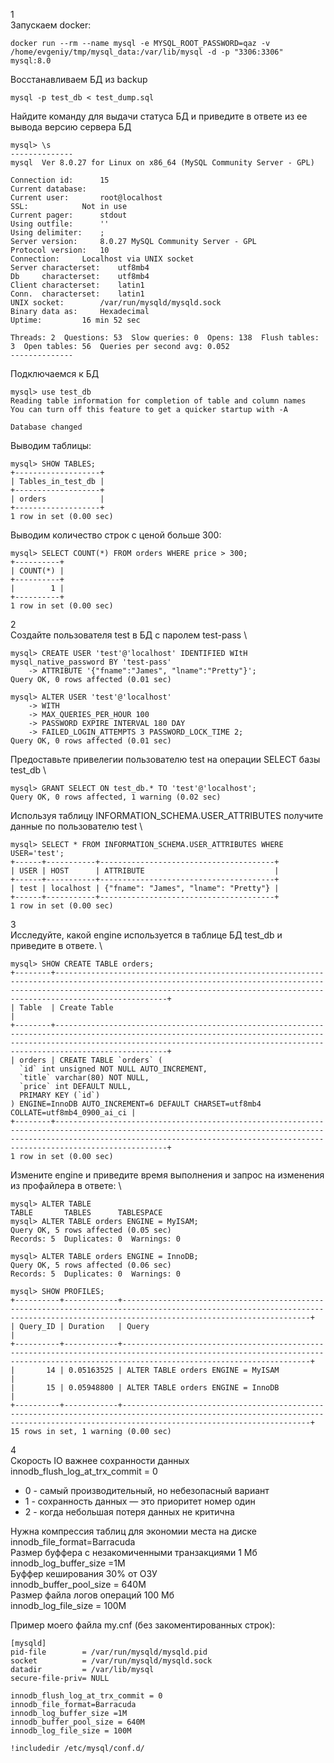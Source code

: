 1 \
Запускаем docker:
```
docker run --rm --name mysql -e MYSQL_ROOT_PASSWORD=qaz -v /home/evgeniy/tmp/mysql_data:/var/lib/mysql -d -p "3306:3306" mysql:8.0
```
Восстанавливаем БД из backup
```
mysql -p test_db < test_dump.sql
```
Найдите команду для выдачи статуса БД и приведите в ответе из ее вывода версию сервера БД
```
mysql> \s
--------------
mysql  Ver 8.0.27 for Linux on x86_64 (MySQL Community Server - GPL)

Connection id:		15
Current database:	
Current user:		root@localhost
SSL:			Not in use
Current pager:		stdout
Using outfile:		''
Using delimiter:	;
Server version:		8.0.27 MySQL Community Server - GPL
Protocol version:	10
Connection:		Localhost via UNIX socket
Server characterset:	utf8mb4
Db     characterset:	utf8mb4
Client characterset:	latin1
Conn.  characterset:	latin1
UNIX socket:		/var/run/mysqld/mysqld.sock
Binary data as:		Hexadecimal
Uptime:			16 min 52 sec

Threads: 2  Questions: 53  Slow queries: 0  Opens: 138  Flush tables: 3  Open tables: 56  Queries per second avg: 0.052
--------------
```
Подключаемся к БД 
```
mysql> use test_db
Reading table information for completion of table and column names
You can turn off this feature to get a quicker startup with -A

Database changed
```
Выводим таблицы:
```
mysql> SHOW TABLES;
+-------------------+
| Tables_in_test_db |
+-------------------+
| orders            |
+-------------------+
1 row in set (0.00 sec)

```
Выводим количество строк с ценой больше 300:
```
mysql> SELECT COUNT(*) FROM orders WHERE price > 300;
+----------+
| COUNT(*) |
+----------+
|        1 |
+----------+
1 row in set (0.00 sec)
```
2 \
 Создайте пользователя test в БД c паролем test-pass \
```
mysql> CREATE USER 'test'@'localhost' IDENTIFIED WItH mysql_native_password BY 'test-pass'
    -> ATTRIBUTE '{"fname":"James", "lname":"Pretty"}';
Query OK, 0 rows affected (0.01 sec)

mysql> ALTER USER 'test'@'localhost'
    -> WITH
    -> MAX_QUERIES_PER_HOUR 100
    -> PASSWORD EXPIRE INTERVAL 180 DAY
    -> FAILED_LOGIN_ATTEMPTS 3 PASSWORD_LOCK_TIME 2;
Query OK, 0 rows affected (0.01 sec)
```
Предоставьте привелегии пользователю test на операции SELECT базы test_db \
```
mysql> GRANT SELECT ON test_db.* TO 'test'@'localhost';
Query OK, 0 rows affected, 1 warning (0.02 sec)
```
Используя таблицу INFORMATION_SCHEMA.USER_ATTRIBUTES получите данные по пользователю test \
```
mysql> SELECT * FROM INFORMATION_SCHEMA.USER_ATTRIBUTES WHERE USER='test';
+------+-----------+---------------------------------------+
| USER | HOST      | ATTRIBUTE                             |
+------+-----------+---------------------------------------+
| test | localhost | {"fname": "James", "lname": "Pretty"} |
+------+-----------+---------------------------------------+
1 row in set (0.00 sec)
```
3 \
Исследуйте, какой engine используется в таблице БД test_db и приведите в ответе. \
```
mysql> SHOW CREATE TABLE orders;
+--------+-------------------------------------------------------------------------------------------------------------------------------------------------------------------------------------------------------------------------------------------+
| Table  | Create Table                                                                                                                                                                                                                              |
+--------+-------------------------------------------------------------------------------------------------------------------------------------------------------------------------------------------------------------------------------------------+
| orders | CREATE TABLE `orders` (
  `id` int unsigned NOT NULL AUTO_INCREMENT,
  `title` varchar(80) NOT NULL,
  `price` int DEFAULT NULL,
  PRIMARY KEY (`id`)
) ENGINE=InnoDB AUTO_INCREMENT=6 DEFAULT CHARSET=utf8mb4 COLLATE=utf8mb4_0900_ai_ci |
+--------+-------------------------------------------------------------------------------------------------------------------------------------------------------------------------------------------------------------------------------------------+
1 row in set (0.00 sec)
```
Измените engine и приведите время выполнения и запрос на изменения из профайлера в ответе: \
```
mysql> ALTER TABLE
TABLE       TABLES      TABLESPACE 
mysql> ALTER TABLE orders ENGINE = MyISAM;
Query OK, 5 rows affected (0.05 sec)
Records: 5  Duplicates: 0  Warnings: 0

mysql> ALTER TABLE orders ENGINE = InnoDB;
Query OK, 5 rows affected (0.06 sec)
Records: 5  Duplicates: 0  Warnings: 0
```
```
mysql> SHOW PROFILES;
+----------+------------+--------------------------------------------------------------------------------------------------------------------------------------------------------------------------------------+
| Query_ID | Duration   | Query                                                                                                                                                                                |
+----------+------------+--------------------------------------------------------------------------------------------------------------------------------------------------------------------------------------+
|       14 | 0.05163525 | ALTER TABLE orders ENGINE = MyISAM                                                                                                                                                   |
|       15 | 0.05948800 | ALTER TABLE orders ENGINE = InnoDB                                                                                                                                                   |
+----------+------------+--------------------------------------------------------------------------------------------------------------------------------------------------------------------------------------+
15 rows in set, 1 warning (0.00 sec)
```
4 \
Скорость IO важнее сохранности данных \
innodb_flush_log_at_trx_commit = 0 
  - 0 - самый производительный, но небезопасный вариант
  - 1 - сохранность данных — это приоритет номер один
  - 2 - когда небольшая потеря данных не критична 
  
Нужна компрессия таблиц для экономии места на диске \
innodb_file_format=Barracuda \
Размер буффера с незакомиченными транзакциями 1 Мб \
innodb_log_buffer_size =1M \
Буффер кеширования 30% от ОЗУ \
innodb_buffer_pool_size = 640M \
Размер файла логов операций 100 Мб \
innodb_log_file_size = 100M

Пример моего файла my.cnf (без закоментированных строк):
```
[mysqld]
pid-file        = /var/run/mysqld/mysqld.pid
socket          = /var/run/mysqld/mysqld.sock
datadir         = /var/lib/mysql
secure-file-priv= NULL

innodb_flush_log_at_trx_commit = 0
innodb_file_format=Barracuda
innodb_log_buffer_size =1M
innodb_buffer_pool_size = 640M
innodb_log_file_size = 100M

!includedir /etc/mysql/conf.d/
```